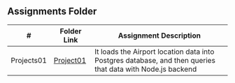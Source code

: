 ## Assignments Folder

|     #      | Folder Link                                                                                   | Assignment Description                                                                                     |
| :--------: | --------------------------------------------------------------------------------------------- | ---------------------------------------------------------------------------------------------------------- |
| Projects01 | [Project01](https://github.com/prmy-t/5443-Spatial-DB-thumar/tree/main/Assignments/Project01) | It loads the Airport location data into Postgres database, and then queries that data with Node.js backend |
